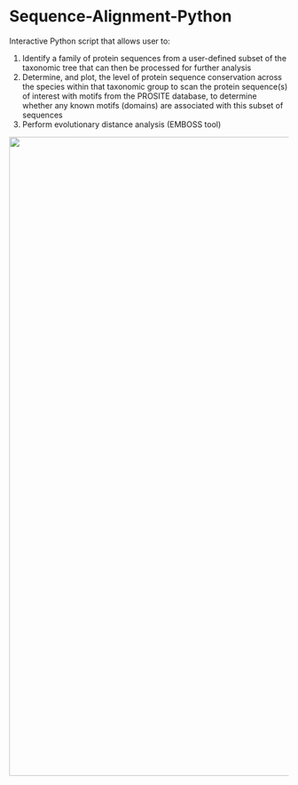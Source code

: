 # Sequence-Alignment-Python

Interactive Python script that allows user to:
  1. Identify a family of protein sequences from a user-defined subset of the taxonomic tree that can then be processed for further analysis
  2. Determine, and plot, the level of protein sequence conservation across the species within that taxonomic group to scan the protein sequence(s) of interest with motifs from the PROSITE database, to determine whether any known motifs (domains) are associated with this subset of sequences
  3. Perform evolutionary distance analysis (EMBOSS tool)


<img src="https://user-images.githubusercontent.com/91611978/170044552-f9871fcf-e4fa-4b23-953d-c5d74fc98f85.png" width="1000" height="1150">

